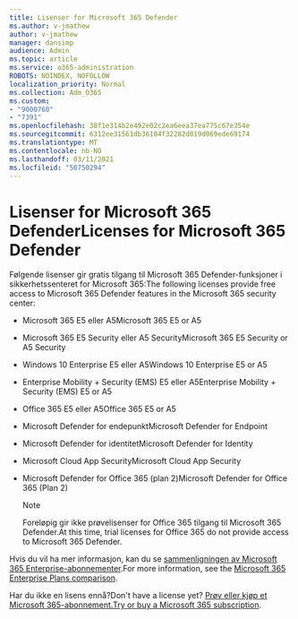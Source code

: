 ```yaml
---
title: Lisenser for Microsoft 365 Defender
ms.author: v-jmathew
author: v-jmathew
manager: dansimp
audience: Admin
ms.topic: article
ms.service: o365-administration
ROBOTS: NOINDEX, NOFOLLOW
localization_priority: Normal
ms.collection: Adm_O365
ms.custom:
- "9000760"
- "7391"
ms.openlocfilehash: 38f1e314b2e492e02c2ea6eea37ea775c67e354e
ms.sourcegitcommit: 6312ee31561db36104f32282d019d069ede69174
ms.translationtype: MT
ms.contentlocale: nb-NO
ms.lasthandoff: 03/11/2021
ms.locfileid: "50750294"
---
```

# <a name="licenses-for-microsoft-365-defender"></a><span data-ttu-id="51243-102">Lisenser for Microsoft 365 Defender</span><span class="sxs-lookup"><span data-stu-id="51243-102">Licenses for Microsoft 365 Defender</span></span>

<span data-ttu-id="51243-103">Følgende lisenser gir gratis tilgang til Microsoft 365 Defender-funksjoner i sikkerhetssenteret for Microsoft 365:</span><span class="sxs-lookup"><span data-stu-id="51243-103">The following licenses provide free access to Microsoft 365 Defender features in the Microsoft 365 security center:</span></span>

- <span data-ttu-id="51243-104">Microsoft 365 E5 eller A5</span><span class="sxs-lookup"><span data-stu-id="51243-104">Microsoft 365 E5 or A5</span></span>
- <span data-ttu-id="51243-105">Microsoft 365 E5 Security eller A5 Security</span><span class="sxs-lookup"><span data-stu-id="51243-105">Microsoft 365 E5 Security or A5 Security</span></span>
- <span data-ttu-id="51243-106">Windows 10 Enterprise E5 eller A5</span><span class="sxs-lookup"><span data-stu-id="51243-106">Windows 10 Enterprise E5 or A5</span></span>
- <span data-ttu-id="51243-107">Enterprise Mobility + Security (EMS) E5 eller A5</span><span class="sxs-lookup"><span data-stu-id="51243-107">Enterprise Mobility + Security (EMS) E5 or A5</span></span>
- <span data-ttu-id="51243-108">Office 365 E5 eller A5</span><span class="sxs-lookup"><span data-stu-id="51243-108">Office 365 E5 or A5</span></span>
- <span data-ttu-id="51243-109">Microsoft Defender for endepunkt</span><span class="sxs-lookup"><span data-stu-id="51243-109">Microsoft Defender for Endpoint</span></span>
- <span data-ttu-id="51243-110">Microsoft Defender for identitet</span><span class="sxs-lookup"><span data-stu-id="51243-110">Microsoft Defender for Identity</span></span>
- <span data-ttu-id="51243-111">Microsoft Cloud App Security</span><span class="sxs-lookup"><span data-stu-id="51243-111">Microsoft Cloud App Security</span></span>
- <span data-ttu-id="51243-112">Microsoft Defender for Office 365 (plan 2)</span><span class="sxs-lookup"><span data-stu-id="51243-112">Microsoft Defender for Office 365 (Plan 2)</span></span>

    > [!NOTE]
    > <span data-ttu-id="51243-113">Foreløpig gir ikke prøvelisenser for Office 365 tilgang til Microsoft 365 Defender.</span><span class="sxs-lookup"><span data-stu-id="51243-113">At this time, trial licenses for Office 365 do not provide access to Microsoft 365 Defender.</span></span>

<span data-ttu-id="51243-114">Hvis du vil ha mer informasjon, kan du se [sammenligningen av Microsoft 365 Enterprise-abonnementer](https://go.microsoft.com/fwlink/?linkid=2143458).</span><span class="sxs-lookup"><span data-stu-id="51243-114">For more information, see the [Microsoft 365 Enterprise Plans comparison](https://go.microsoft.com/fwlink/?linkid=2143458).</span></span>

<span data-ttu-id="51243-115">Har du ikke en lisens ennå?</span><span class="sxs-lookup"><span data-stu-id="51243-115">Don't have a license yet?</span></span> <span data-ttu-id="51243-116">[Prøv eller kjøp et Microsoft 365-abonnement.](https://go.microsoft.com/fwlink/?linkid=2143625)</span><span class="sxs-lookup"><span data-stu-id="51243-116">[Try or buy a Microsoft 365 subscription](https://go.microsoft.com/fwlink/?linkid=2143625).</span></span>
